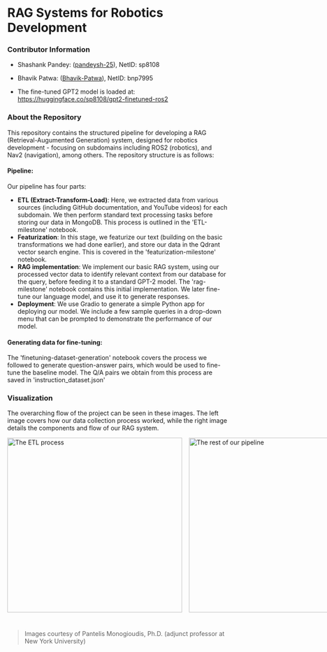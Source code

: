 # RAG Systems for Robotics Development

### Contributor Information

* Shashank Pandey: ([pandeysh-25](https://github.com/pandeysh-25)), NetID: sp8108
* Bhavik Patwa: ([Bhavik-Patwa](https://github.com/Bhavik-Patwa)), NetID: bnp7995

* The fine-tuned GPT2 model is loaded at: https://huggingface.co/sp8108/gpt2-finetuned-ros2

### About the Repository

This repository contains the structured pipeline for developing a RAG (Retrieval-Augumented Generation) system, designed for robotics development - focusing on subdomains including ROS2 (robotics), and Nav2 (navigation), among others. The repository structure is as follows:

#### Pipeline:

Our pipeline has four parts:
* <b>ETL (Extract-Transform-Load)</b>: Here, we extracted data from various sources (including GitHub documentation, and YouTube videos) for each subdomain. We then perform standard text processing tasks before storing our data in MongoDB. This process is outlined in the 'ETL-milestone' notebook.
* <b>Featurization</b>: In this stage, we featurize our text (building on the basic transformations we had done earlier), and store our data in the Qdrant vector search engine. This is covered in the 'featurization-milestone' notebook.
* <b>RAG implementation</b>: We implement our basic RAG system, using our processed vector data to identify relevant context from our database for the query, before feeding it to a standard GPT-2 model. The 'rag-milestone' notebook contains this initial implementation. We later fine-tune our language model, and use it to generate responses.
* <b>Deployment</b>: We use Gradio to generate a simple Python app for deploying our model. We include a few sample queries in a drop-down menu that can be prompted to demonstrate the performance of our model.

#### Generating data for fine-tuning:
The 'finetuning-dataset-generation' notebook covers the process we followed to generate question-answer pairs, which would be used to fine-tune the baseline model. The Q/A pairs we obtain from this process are saved in 'instruction_dataset.json'

### Visualization

The overarching flow of the project can be seen in these images. The left image covers how our data collection process worked, while the right image details the components and flow of our RAG system.


<div style="display: flex; justify-content: space-between;">
    <img src="https://github.com/user-attachments/assets/37a26081-5e3c-4a2c-8a73-1890148ba134" alt="The ETL process" width="400" height="400"> &nbsp;&nbsp;&nbsp;&nbsp;
    <img src="https://github.com/user-attachments/assets/a0a06e9c-3df2-49d5-90b6-1bf5f30e3784" alt="The rest of our pipeline" width="400" height="400">
</div>

#

> Images courtesy of Pantelis Monogioudis, Ph.D. (adjunct professor at New York University)

